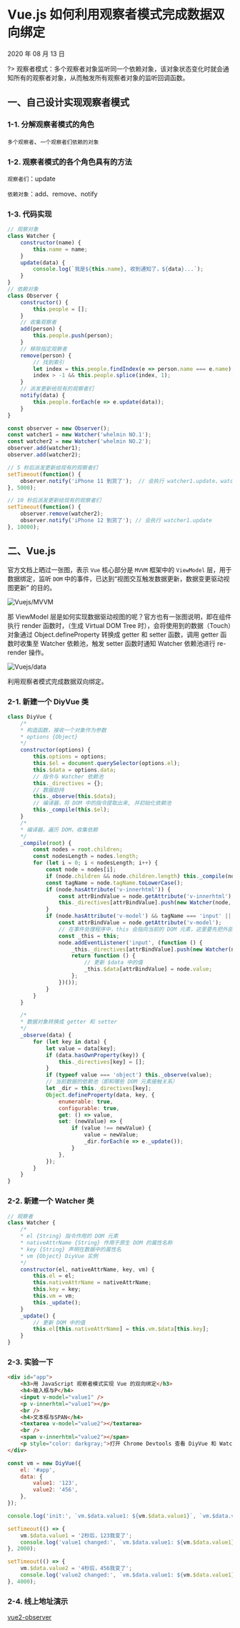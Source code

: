 # Vue.js 如何利用观察者模式完成数据双向绑定

2020 年 08 月 13 日

?> 观察者模式：多个观察者对象监听同一个依赖对象，该对象状态变化时就会通知所有的观察者对象，从而触发所有观察者对象的监听回调函数。

## 一、自己设计实现观察者模式

### 1-1. 分解观察者模式的角色

`多个观察者`、`一个观察者们依赖的对象`

### 1-2. 观察者模式的各个角色具有的方法

`观察者们`：update

`依赖对象`：add、remove、notify

### 1-3. 代码实现

```javascript
// 观察对象
class Watcher {
	constructor(name) {
		this.name = name;
	}
	update(data) {
		console.log(`我是${this.name}, 收到通知了，${data}...`);
	}
}
// 依赖对象
class Observer {
	constructor() {
		this.people = [];
	}
	// 收集观察者
	add(person) {
		this.people.push(person);
	}
	// 移除指定观察者
	remove(person) {
		// 找到索引
		let index = this.people.findIndex(e => person.name === e.name);
		index > -1 && this.people.splice(index, 1);
	}
	// 派发更新给现有的观察者们
	notify(data) {
		this.people.forEach(e => e.update(data));
	}
}

const observer = new Observer();
const watcher1 = new Watcher('whelmin NO.1');
const watcher2 = new Watcher('whelmin NO.2');
observer.add(watcher1);
observer.add(watcher2);

// 5 秒后派发更新给现有的观察者们
setTimeout(function() {
	observer.notify('iPhone 11 到货了');  // 会执行 watcher1.update、watcher2.update
}, 5000);

// 10 秒后派发更新给现有的观察者们
setTimeout(function() {
	observer.remove(watcher2);
	observer.notify('iPhone 12 到货了'); // 会执行 watcher1.update
}, 10000);
```

## 二、Vue.js

官方文档上晒过一张图，表示 `Vue` 核心部分是 `MVVM` 框架中的 `ViewModel` 层，用于数据绑定，监听 `DOM` 中的事件，已达到“视图交互触发数据更新，数据变更驱动视图更新” 的目的。

![Vuejs/MVVM](./../_media/vuejs/mvvm.png)

那 ViewModel 层是如何实现数据驱动视图的呢？官方也有一张图说明，即在组件执行 render 函数时，（生成 Virtual DOM Tree 时），会将使用到的数据（Touch）对象通过 Object.defineProperty 转换成 getter 和 setter 函数，调用 getter 函数时收集至 Watcher 依赖池，触发 setter 函数时通知 Watcher 依赖池进行 re-render 操作。

![Vuejs/data](./../_media/vuejs/data.png)

利用观察者模式完成数据双向绑定。

### 2-1. 新建一个 DiyVue 类

```javascript
class DiyVue {
    /*
    * 构造函数，接收一个对象作为参数
    * options {Object}
    */
    constructor(options) {
        this.options = options;
        this.$el = document.querySelector(options.el);
        this.$data = options.data;
        // 指令与 Watcher 依赖池
        this._directives = {};
        // 数据劫持
        this._observe(this.$data);
        // 编译器，将 DOM 中的指令提取出来, 并初始化依赖池
        this._compile(this.$el);
    }
    /*
    * 编译器，遍历 DOM，收集依赖
    */
    _compile(root) {
        const nodes = root.children;
        const nodesLength = nodes.length;
        for (let i = 0; i < nodesLength; i++) {
            const node = nodes[i];
            if (node.children && node.children.length) this._compile(node.children);
            const tagName = node.tagName.toLowerCase();
            if (node.hasAttribute('v-innerhtml')) {
                const attrBindValue = node.getAttribute('v-innerhtml');
                this._directives[attrBindValue].push(new Watcher(node, 'innerHTML', attrBindValue, this));
            }
            if (node.hasAttribute('v-model') && tagName === 'input' || tagName === 'textarea') {
                const attrBindValue = node.getAttribute('v-model');
                // 在事件处理程序中，this 会指向当前的 DOM 元素，这里要先把外部的 this 存储起来，供在事件处理程序内部能正常调用
                const _this = this;
                node.addEventListener('input', (function () {
                    _this._directives[attrBindValue].push(new Watcher(node, 'value', attrBindValue, _this));
                    return function () {
                        // 更新 $data 中的值
                        _this.$data[attrBindValue] = node.value;
                    };
                })());
            }
        }
    }

    /*
    * 数据对象转换成 getter 和 setter
    */
    _observe(data) {
        for (let key in data) {
            let value = data[key];
            if (data.hasOwnProperty(key)) {
                this._directives[key] = [];
            }
            if (typeof value === 'object') this._observe(value);
            // 当前数据的依赖池（即和哪些 DOM 元素接触关系）
            let _dir = this._directives[key];
            Object.defineProperty(data, key, {
                enumerable: true,
                configurable: true,
                get: () => value,
                set: (newValue) => {
                    if (value !== newValue) {
                        value = newValue;
                        _dir.forEach(e => e._update());
                    }
                },
            });
        }
    }
}
```

### 2-2. 新建一个 Watcher 类

```javascript
// 观察者
class Watcher {
    /*
    * el {String} 指令作用的 DOM 元素
    * nativeAttrName {String} 作用于原生 DOM 的属性名称
    * key {String} 声明在数据中的属性名
    * vm {Object} DiyVue 实例
    */
    constructor(el, nativeAttrName, key, vm) {
        this.el = el;
        this.nativeAttrName = nativeAttrName;
        this.key = key;
        this.vm = vm;
        this._update();
    }
    _update() {
        // 更新 DOM 中的值
        this.el[this.nativeAttrName] = this.vm.$data[this.key];
    }
}
```

### 2-3. 实验一下

```html
<div id="app">
    <h3>用 JavaScript 观察者模式实现 Vue 的双向绑定</h3>
    <h4>输入框与P</h4>
    <input v-model="value1" />
    <p v-innerhtml="value1"></p>
    <br />
    <h4>文本框与SPAN</h4>
    <textarea v-model="value2"></textarea>
    <br />
    <span v-innerhtml="value2"></span>
    <p style="color: darkgray;">打开 Chrome Devtools 查看 DiyVue 和 Watcher 类 是如何实现的</p>
</div>
```

```javascript
const vm = new DiyVue({
    el: '#app',
    data: {
        value1: '123',
        value2: '456',
    },
});

console.log('init:', `vm.$data.value1: ${vm.$data.value1}`, `vm.$data.value2: ${vm.$data.value2}`);

setTimeout(() => {
    vm.$data.value1 = '2秒后，123我变了';
    console.log('value1 changed:', `vm.$data.value1: ${vm.$data.value1}`, `vm.$data.value2: ${vm.$data.value2}`);
}, 2000);

setTimeout(() => {
    vm.$data.value2 = '4秒后，456我变了';
    console.log('value2 changed:', `vm.$data.value1: ${vm.$data.value1}`, `vm.$data.value2: ${vm.$data.value2}`);
}, 4000);
```

### 2-4. 线上地址演示

[vue2-observer](https://fe.whelm.in/vue2-observer)
